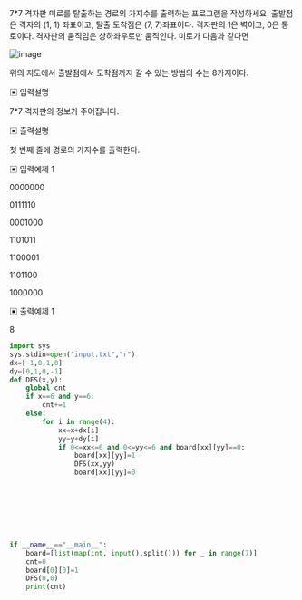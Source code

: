 7*7 격자판 미로를 탈출하는 경로의 가지수를 출력하는 프로그램을 작성하세요. 
출발점은 격자의 (1, 1) 좌표이고, 탈출 도착점은 (7, 7)좌표이다. 
격자판의 1은 벽이고, 0은 통로이다. 
격자판의 움직임은 상하좌우로만 움직인다. 
미로가 다음과 같다면

![image](https://user-images.githubusercontent.com/65874705/143986179-aebca2a5-fd53-4dee-9aaa-3f3f212b22f9.png)

위의 지도에서 출발점에서 도착점까지 갈 수 있는 방법의 수는 8가지이다.

▣ 입력설명

7*7 격자판의 정보가 주어집니다.

▣ 출력설명

첫 번째 줄에 경로의 가지수를 출력한다.

▣ 입력예제 1

0000000 
 
0111110 
 
0001000 
 
1101011 
 
1100001 
 
1101100 
 
1000000

▣ 출력예제 1 

8











```python
import sys
sys.stdin=open("input.txt","r")
dx=[-1,0,1,0]
dy=[0,1,0,-1]
def DFS(x,y):
    global cnt
    if x==6 and y==6:
        cnt+=1
    else:
        for i in range(4):
            xx=x+dx[i]
            yy=y+dy[i]
            if 0<=xx<=6 and 0<=yy<=6 and board[xx][yy]==0:
                board[xx][yy]=1
                DFS(xx,yy)
                board[xx][yy]=0
                







if __name__=="__main__":
    board=[list(map(int, input().split())) for _ in range(7)]
    cnt=0
    board[0][0]=1
    DFS(0,0)
    print(cnt)
```





